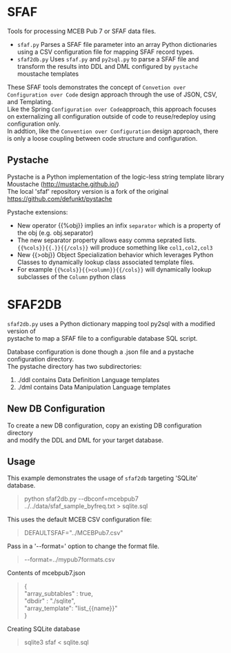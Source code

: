 SFAF
====

Tools for processing MCEB Pub 7 or SFAF data files.
* `sfaf.py`  Parses a SFAF file parameter into an array Python dictionaries using a CSV configuration file for mapping SFAF record types.
* `sfaf2db.py` Uses `sfaf.py` and `py2sql.py` to parse a SFAF file and transform the results into DDL and DML configured by `pystache` moustache templates

These SFAF tools demonstrates the concept of `Convetion over Configuration over Code` design approach through the use of JSON, CSV, and Templating.  
Like the Spring `Configuration over Code`approach, this approach focuses on externalizing all configuration outside of code to reuse/redeploy using configuration only.  
In addtion, like the `Convention over Configuration` design approach, there is only a loose coupling between code structure and configuration.   

Pystache
--------
Pystache is a Python implementation of the logic-less string template library Moustache (http://mustache.github.io/)  
The local 'sfaf' repository version is a fork of the original https://github.com/defunkt/pystache  

Pystache extensions:
* New operator {{%obj}}  implies an infix `separator` which is a property of the obj (e.g. obj.separator)
* The new separator property allows easy comma seprated lists. `{{%cols}}{{.}}{{/cols}}` will produce something like `col1,col2,col3`
* New {{>obj}} Object Specialization behavior which leverages Python Classes to dynamically lookup class associated template files.  
* For example `{{%cols}}{{>column}}{{/cols}}` will dynamically lookup subclasses of the `Column` python class


SFAF2DB
========

`sfaf2db.py` uses a Python dictionary mapping tool py2sql with a modified version of   
pystache to map a SFAF file to a configurable database SQL script.

Database configuration is done though a .json file and a pystache configuration directory.  
The pystache directory has two subdirectories:    
1. ./ddl contains Data Definition Language templates  
2. ./dml contains Data Manipulation Language templates  

New DB Configuration
--------------------
To create a new DB configuration, copy an existing DB configuration directory   
and modify the DDL and DML for your target database.


Usage
-----
This example demonstrates the usage of `sfaf2db` targeting 'SQLite' database.  

>python sfaf2db.py --dbconf=mcebpub7 ../../data/sfaf_sample_byfreq.txt > sqlite.sql  

This uses the default MCEB CSV configuration file:   
> DEFAULTSFAF="../MCEBPub7.csv"  

Pass in a '--format=' option to change the format file.    
>  --format=../mypub7formats.csv

Contents of mcebpub7.json
> {  
>   "array_subtables" : true,  
>	  "dbdir" : "./sqlite",  
>	  "array_template": "list_{{name}}"  
> }  
  
Creating SQLite database  
> sqlite3 sfaf < sqlite.sql
